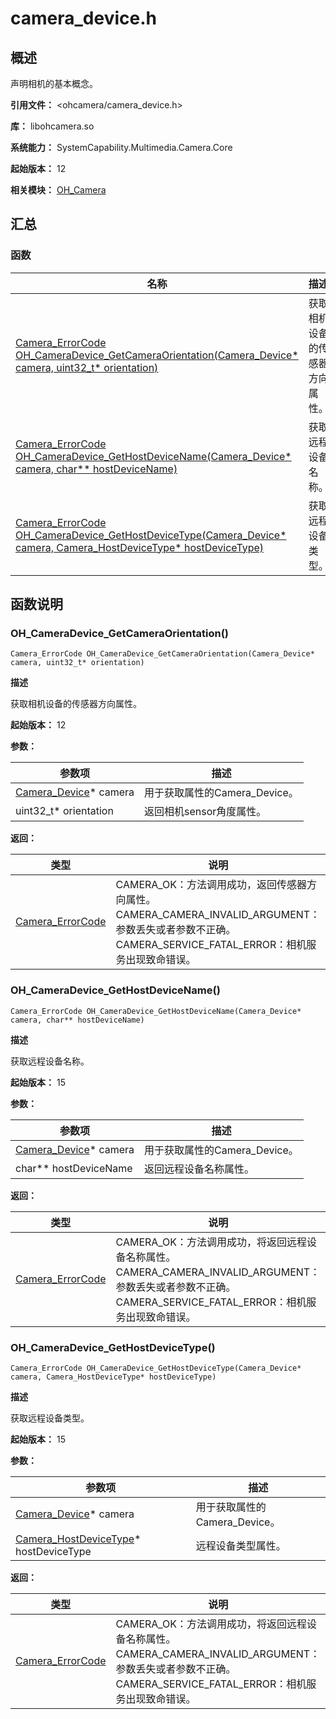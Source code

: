 # camera_device.h
<!--Kit: Camera Kit-->
<!--Subsystem: Multimedia-->
<!--Owner: @qano-->
<!--Designer: @leo_ysl-->
<!--Tester: @xchaosioda-->
<!--Adviser: @zengyawen-->

## 概述

声明相机的基本概念。

**引用文件：** <ohcamera/camera_device.h>

**库：** libohcamera.so

**系统能力：** SystemCapability.Multimedia.Camera.Core

**起始版本：** 12

**相关模块：** [OH_Camera](capi-oh-camera.md)

## 汇总

### 函数

| 名称 | 描述 |
| -- | -- |
| [Camera_ErrorCode OH_CameraDevice_GetCameraOrientation(Camera_Device* camera, uint32_t* orientation)](#oh_cameradevice_getcameraorientation) | 获取相机设备的传感器方向属性。 |
| [Camera_ErrorCode OH_CameraDevice_GetHostDeviceName(Camera_Device* camera, char** hostDeviceName)](#oh_cameradevice_gethostdevicename) | 获取远程设备名称。 |
| [Camera_ErrorCode OH_CameraDevice_GetHostDeviceType(Camera_Device* camera, Camera_HostDeviceType* hostDeviceType)](#oh_cameradevice_gethostdevicetype) | 获取远程设备类型。 |

## 函数说明

### OH_CameraDevice_GetCameraOrientation()

```
Camera_ErrorCode OH_CameraDevice_GetCameraOrientation(Camera_Device* camera, uint32_t* orientation)
```

**描述**

获取相机设备的传感器方向属性。

**起始版本：** 12


**参数：**

| 参数项 | 描述 |
| -- | -- |
| [Camera_Device](capi-oh-camera-camera-device.md)* camera | 用于获取属性的Camera_Device。 |
| uint32_t* orientation | 返回相机sensor角度属性。 |

**返回：**

| 类型 | 说明 |
| -- | -- |
| [Camera_ErrorCode](capi-camera-h.md#camera_errorcode) | CAMERA_OK：方法调用成功，返回传感器方向属性。<br>         CAMERA_CAMERA_INVALID_ARGUMENT：参数丢失或者参数不正确。<br>         CAMERA_SERVICE_FATAL_ERROR：相机服务出现致命错误。 |

### OH_CameraDevice_GetHostDeviceName()

```
Camera_ErrorCode OH_CameraDevice_GetHostDeviceName(Camera_Device* camera, char** hostDeviceName)
```

**描述**

获取远程设备名称。

**起始版本：** 15


**参数：**

| 参数项 | 描述 |
| -- | -- |
| [Camera_Device](capi-oh-camera-camera-device.md)* camera | 用于获取属性的Camera_Device。 |
| char** hostDeviceName | 返回远程设备名称属性。 |

**返回：**

| 类型 | 说明 |
| -- | -- |
| [Camera_ErrorCode](capi-camera-h.md#camera_errorcode) | CAMERA_OK：方法调用成功，将返回远程设备名称属性。<br>         CAMERA_CAMERA_INVALID_ARGUMENT：参数丢失或者参数不正确。<br>         CAMERA_SERVICE_FATAL_ERROR：相机服务出现致命错误。 |

### OH_CameraDevice_GetHostDeviceType()

```
Camera_ErrorCode OH_CameraDevice_GetHostDeviceType(Camera_Device* camera, Camera_HostDeviceType* hostDeviceType)
```

**描述**

获取远程设备类型。

**起始版本：** 15


**参数：**

| 参数项 | 描述 |
| -- | -- |
| [Camera_Device](capi-oh-camera-camera-device.md)* camera | 用于获取属性的Camera_Device。 |
| [Camera_HostDeviceType](capi-camera-h.md#camera_hostdevicetype)* hostDeviceType | 远程设备类型属性。 |

**返回：**

| 类型 | 说明 |
| -- | -- |
| [Camera_ErrorCode](capi-camera-h.md#camera_errorcode) | CAMERA_OK：方法调用成功，将返回远程设备名称属性。<br>         CAMERA_CAMERA_INVALID_ARGUMENT：参数丢失或者参数不正确。<br>         CAMERA_SERVICE_FATAL_ERROR：相机服务出现致命错误。 |


